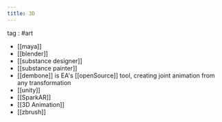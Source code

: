 ```yaml
---
title: 3D
---
```

tag : #art 
- [[maya]]
- [[blender]]
- [[substance designer]]
- [[substance painter]]
- [[dembone]] is  EA's [[openSource]] tool, creating joint animation from any transformation
- [[unity]]
- [[SparkAR]]
- [[3D Animation]]
- [[zbrush]]